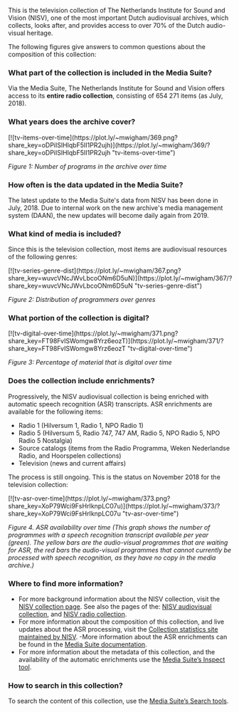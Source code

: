 This is the television collection of The Netherlands Institute for Sound and Vision (NISV), one of the most important Dutch audiovisual archives, which collects, looks after, and provides access to over 70% of the Dutch audio-visual heritage. 

The following figures give answers to common questions about the composition of this collection:

### What part of the collection is included in the Media Suite?

Via the Media Suite, The Netherlands Institute for Sound and Vision offers access to its **entire radio collection**, consisting of 654 271 items (as July, 2018).

### **What years does the archive cover?**

<div>[![tv-items-over-time](https://plot.ly/~mwigham/369.png?share_key=oDPiISlHIqbF5II1PR2ujh)](https://plot.ly/~mwigham/369/?share_key=oDPiISlHIqbF5II1PR2ujh "tv-items-over-time") </div>

*Figure 1: Number of programs in the archive over time*

### How often is the data updated in the Media Suite?

The latest update to the Media Suite's data from NISV has been done in July, 2018. Due to internal work on the new archive's media management system (DAAN), the new updates will become daily again from 2019.

### **What kind of media is included?**

Since this is the television collection, most items are audiovisual resources of the following genres: 

<div>[![tv-series-genre-dist](https://plot.ly/~mwigham/367.png?share_key=wuvcVNcJWvLbcoONm6D5uN)](https://plot.ly/~mwigham/367/?share_key=wuvcVNcJWvLbcoONm6D5uN "tv-series-genre-dist") </div>

*Figure 2: Distribution of programmers over genres*

### **What portion of the collection is digital?**

<div>[![tv-digital-over-time](https://plot.ly/~mwigham/371.png?share_key=FT98FvISWomgw8Yrz6eozT)](https://plot.ly/~mwigham/371/?share_key=FT98FvISWomgw8Yrz6eozT "tv-digital-over-time") </div>

*Figure 3: Percentage of material that is digital over time*

### **Does the collection include enrichments?**

Progressively, the NISV audiovisual collection is being enriched with automatic speech recognition (ASR) transcripts. ASR enrichments are available for the following items:

- Radio 1 (Hilversum 1, Radio 1, NPO Radio 1)
- Radio 5 (Hilversum 5, Radio 747, 747 AM, Radio 5, NPO Radio 5, NPO Radio 5 Nostalgia)
- Source catalogs (items from the Radio Programma, Weken Nederlandse Radio, and Hoorspelen collections)
- Television (news and current affairs)

The process is still ongoing.  This is the status on November 2018 for the television collection: 

<div>[![tv-asr-over-time](https://plot.ly/~mwigham/373.png?share_key=XoP79Wci9FsHrIknpLC07u)](https://plot.ly/~mwigham/373/?share_key=XoP79Wci9FsHrIknpLC07u "tv-asr-over-time") </div>

*Figure 4. ASR availability over time (This graph shows the number of programmes with a speech recognition 
transcript available per year (green). The yellow bars are the audio-visual programmes that are waiting for ASR, the red bars the audio-visual programmes that cannot currently be processed with speech 
recognition, as they have no copy in the media archive.)*

### **Where to find more information**?

- For more background information about the NISV collection, visit the [NISV collection page](https://www.beeldengeluid.nl/collectie). See also the pages of the: [NISV audiovisual collection](http://mediasuitedata.clariah.nl/dataset/nisv-catalogue), and [NISV radio collection](http://mediasuitedata.clariah.nl/dataset/nisv-catalogue-radio).
- For more information about the composition of this collection, and live updates about the ASR processing, visit the [Collection statistics site maintained by NISV](https://archiefstats.beeldengeluid.nl/).
  -More information about the ASR enrichments can be found in the [Media Suite documentation](http://mediasuite.clariah.nl/documentation/data/automatic-enrichments).
- For more information about the metadata of this collection, and the availability of the automatic enrichments use the [Media Suite’s Inspect tool](http://mediasuite.clariah.nl/tool/collection-inspector).

### **How to search in this collection?**

To search the content of this collection, use the [Media Suite’s Search tools](http://mediasuite.clariah.nl/tools).